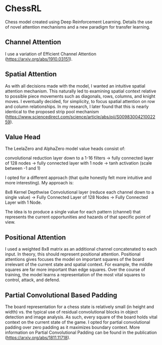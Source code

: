# ChessRL
Chess model created using Deep Reinforcement Learning. Details the use of novel attention mechanisms and a new paradigm for transfer learning.

## Channel Attention
I use a variation of Efficient Channel Attention (https://arxiv.org/abs/1910.03151).

## Spatial Attention
As with all decisions made with the model, I wanted an intuitive spatial attention mechanism. This naturally led to examining spatial context relative to possible piece movements such as diagonals, rows, columns, and knight moves. I eventually decided, for simplicity, to focus spatial attention on row and column relationships. In my research, I later found that this is nearly identical to the proposed strip pool mechanism (https://www.sciencedirect.com/science/article/abs/pii/S0098300421002259).

## Value Head
The LeelaZero and AlphaZero model value heads consist of:

convolutional reduction layer down to a 1-16 filters -> fully connected layer of 128 nodes -> fully connected layer with 1 node -> tanh activation (scale between -1 and 1) 

I opted for a different approach (that quite honestly felt more intuitive and more interesting). My approach is: 

8x8 Kernel Depthwise Convolutional layer (reduce each channel down to a single value) -> Fully Connected Layer of 128 Nodes -> Fully Connected Layer with 1 Node. 

The idea is to produce a single value for each pattern (channel) that represents the current opportunities and hazards of that specific point of view.

## Positional Attention
I used a weighted 8x8 matrix as an additional channel concatenated to each input. In theory, this should represent positional attention. Positional attentions gives focuses the model on important squares of the board irrelevant of the current state and spatial context. For example, the middle squares are far more important than edge squares. Over the course of training, the model learns a representation of the most vital squares to control, attack, and defend.

## Partial Convolutional Based Padding
The board representation for a chess state is relatively small (in height and width) vs. the typical use of residual convolutional blocks in object detection and image analysis. As such, every square of the board holds vital context on the current state of the game. I opted for partial convolutional padding over zero padding as it maximizes boundary context. More information on Partial Convolutional Padding can be found in the publication (https://arxiv.org/abs/1811.11718).
